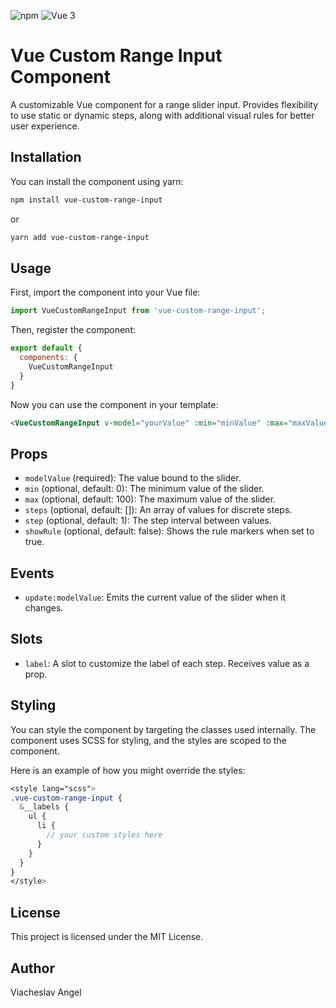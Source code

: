 ![npm](https://img.shields.io/npm/v/vue-custom-range-input)
![Vue 3](https://img.shields.io/badge/vue-3.x-yellow.svg)

# Vue Custom Range Input Component
A customizable Vue component for a range slider input. Provides flexibility to use static or dynamic steps, along with additional visual rules for better user experience.

## Installation
You can install the component using yarn:
```bash
npm install vue-custom-range-input
```
or
```bash
yarn add vue-custom-range-input
```

## Usage
First, import the component into your Vue file:
```javascript
import VueCustomRangeInput from 'vue-custom-range-input';
```

Then, register the component:
```javascript
export default {
  components: {
    VueCustomRangeInput
  }
}
```

Now you can use the component in your template:
```html
<VueCustomRangeInput v-model="yourValue" :min="minValue" :max="maxValue" :step="stepValue" />
```

## Props
- `modelValue` (required): The value bound to the slider.
- `min` (optional, default: 0): The minimum value of the slider.
- `max` (optional, default: 100): The maximum value of the slider.
- `steps` (optional, default: []): An array of values for discrete steps.
- `step` (optional, default: 1): The step interval between values.
- `showRule` (optional, default: false): Shows the rule markers when set to true.

## Events
- `update:modelValue`: Emits the current value of the slider when it changes.

## Slots
- `label`: A slot to customize the label of each step. Receives value as a prop.

## Styling
You can style the component by targeting the classes used internally. The component uses SCSS for styling, and the styles are scoped to the component.

Here is an example of how you might override the styles:
```scss
<style lang="scss">
.vue-custom-range-input {
  &__labels {
    ul {
      li {
        // your custom styles here
      }
    }
  }
}
</style>
```

## License
This project is licensed under the MIT License.

## Author
Viacheslav Angel
